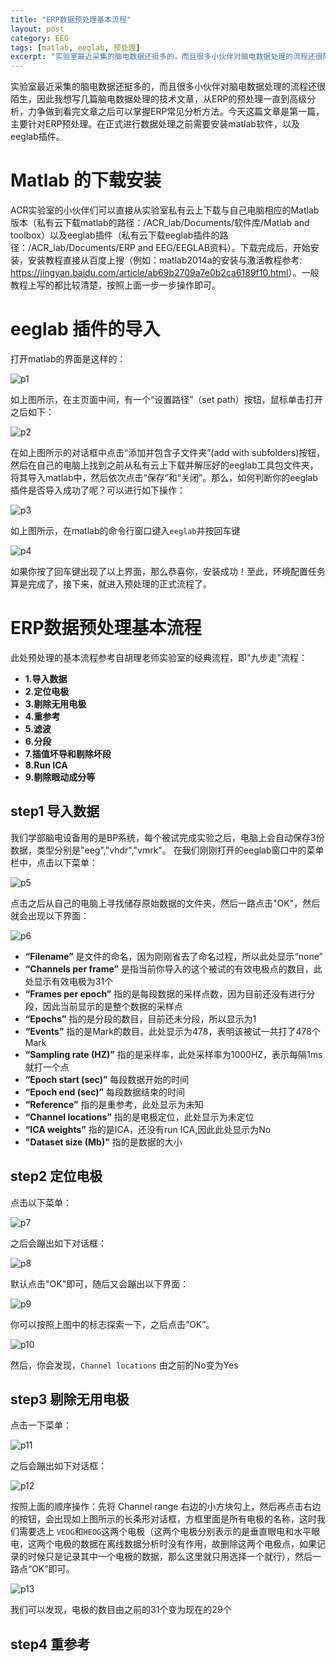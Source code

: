 ```yaml
---
title: "ERP数据预处理基本流程"
layout: post
category: EEG
tags: [matlab, eeglab, 预处理]
excerpt: "实验室最近采集的脑电数据还挺多的，而且很多小伙伴对脑电数据处理的流程还很陌生，因此我想写几篇脑电数据处理的技术文章，从ERP的预处理一直到高级分析，力争做到看完文章之后可以掌握ERP常见分析方法。今天这篇文章是第一篇，主要针对ERP预处理"
---
```

实验室最近采集的脑电数据还挺多的，而且很多小伙伴对脑电数据处理的流程还很陌生，因此我想写几篇脑电数据处理的技术文章，从ERP的预处理一直到高级分析，力争做到看完文章之后可以掌握ERP常见分析方法。今天这篇文章是第一篇，主要针对ERP预处理。在正式进行数据处理之前需要安装matlab软件，以及eeglab插件。
# Matlab 的下载安装
ACR实验室的小伙伴们可以直接从实验室私有云上下载与自己电脑相应的Matlab版本（私有云下载matlab的路径：/ACR_lab/Documents/软件库/Matlab and toolbox）以及eeglab插件（私有云下载eeglab插件的路径：/ACR_lab/Documents/ERP and EEG/EEGLAB资料）。下载完成后，开始安装，安装教程直接从百度上搜（例如：matlab2014a的安装与激活教程参考: <https://jingyan.baidu.com/article/ab69b2709a7e0b2ca6189f10.html>）。一般教程上写的都比较清楚，按照上面一步一步操作即可。
# eeglab 插件的导入
打开matlab的界面是这样的：

![p1](/images/posts/20190228/p1.png)

如上图所示，在主页面中间，有一个“设置路径”（set path）按钮，鼠标单击打开之后如下：

![p2](/images/posts/20190228/p2.png)

在如上图所示的对话框中点击“添加并包含子文件夹”(add with subfolders)按钮，然后在自己的电脑上找到之前从私有云上下载并解压好的eeglab工具包文件夹，将其导入matlab中，然后依次点击“保存”和“关闭”。那么，如何判断你的eeglab插件是否导入成功了呢？可以进行如下操作：

![p3](/images/posts/20190228/p3.png)

如上图所示，在matlab的命令行窗口键入`eeglab`并按回车键

![p4](/images/posts/20190228/p4.png)

如果你按了回车键出现了以上界面，那么恭喜你，安装成功！至此，环境配置任务算是完成了，接下来，就进入预处理的正式流程了。

# ERP数据预处理基本流程
此处预处理的基本流程参考自胡理老师实验室的经典流程，即"九步走"流程：

- __1.导入数据__
- __2.定位电极__
- __3.剔除无用电极__
- __4.重参考__
- __5.滤波__
- __6.分段__
- __7.插值坏导和剔除坏段__
- __8.Run ICA__
- __9.剔除眼动成分等__

## step1 导入数据
我们学部脑电设备用的是BP系统，每个被试完成实验之后，电脑上会自动保存3份数据，类型分别是"eeg","vhdr","vmrk"。
在我们刚刚打开的eeglab窗口中的菜单栏中，点击以下菜单：

![p5](/images/posts/20190228/p5.png)

点击之后从自己的电脑上寻找储存原始数据的文件夹，然后一路点击"OK"，然后就会出现以下界面：

![p6](/images/posts/20190228/p6.png)

+ __“Filename”__ 是文件的命名，因为刚刚省去了命名过程，所以此处显示“none”
+ __“Channels per frame”__ 是指当前你导入的这个被试的有效电极点的数目，此处显示有效电极为31个
+ __“Frames per epoch”__ 指的是每段数据的采样点数，因为目前还没有进行分段，因此当前显示的是整个数据的采样点
+ __“Epochs”__ 指的是分段的数目，目前还未分段，所以显示为1
+ __“Events”__ 指的是Mark的数目，此处显示为478，表明该被试一共打了478个Mark
+ __“Sampling rate (HZ)”__ 指的是采样率，此处采样率为1000HZ，表示每隔1ms就打一个点
+ __“Epoch start (sec)”__ 每段数据开始的时间
+ __“Epoch end (sec)”__ 每段数据结束的时间
+ __“Reference”__ 指的是重参考，此处显示为未知
+ __“Channel locations”__ 指的是电极定位，此处显示为未定位
+ __“ICA weights”__ 指的是ICA，还没有run ICA,因此此处显示为No
+ __"Dataset size (Mb)"__ 指的是数据的大小

## step2 定位电极
点击以下菜单：

![p7](/images/posts/20190228/p7.png)

之后会蹦出如下对话框：

![p8](/images/posts/20190228/p8.png)

默认点击"OK"即可，随后又会蹦出以下界面：

![p9](/images/posts/20190228/p9.png)

你可以按照上图中的标志探索一下，之后点击“OK”。

![p10](/images/posts/20190228/p10.png)

然后，你会发现，`Channel locations` 由之前的No变为Yes

## step3 剔除无用电极
点击一下菜单：

![p11](/images/posts/20190228/p11.png)

之后会蹦出如下对话框：

![p12](/images/posts/20190228/p12.png)

按照上面的顺序操作：先将 Channel range 右边的小方块勾上，然后再点击右边的按钮，会出现如上图所示的长条形对话框，方框里面是所有电极的名称，这时我们需要选上 `VEOG`和`HEOG`这两个电极（这两个电极分别表示的是垂直眼电和水平眼电，这两个电极的数据在离线数据分析时没有作用，故删除这两个电极点，如果记录的时候只是记录其中一个电极的数据，那么这里就只用选择一个就行），然后一路点“OK”即可。

![p13](/images/posts/20190228/p13.png)

我们可以发现，电极的数目由之前的31个变为现在的29个

## step4 重参考
